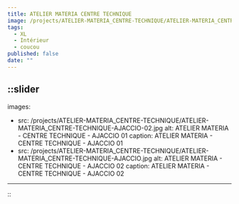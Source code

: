 ```yaml
---
title: ATELIER MATERIA CENTRE TECHNIQUE
image: /projects/ATELIER-MATERIA_CENTRE-TECHNIQUE/ATELIER-MATERIA_CENTRE-TECHNIQUE-AJACCIO-02.jpg
tags:
  - XL
  - Intérieur
  - coucou
published: false
date: ""
---
```


::slider
---
images:
  - src: /projects/ATELIER-MATERIA_CENTRE-TECHNIQUE/ATELIER-MATERIA_CENTRE-TECHNIQUE-AJACCIO-02.jpg
    alt: ATELIER MATERIA - CENTRE TECHNIQUE - AJACCIO 01
    caption: ATELIER MATERIA - CENTRE TECHNIQUE - AJACCIO 01
  - src: /projects/ATELIER-MATERIA_CENTRE-TECHNIQUE/ATELIER-MATERIA_CENTRE-TECHNIQUE-AJACCIO.jpg
    alt: ATELIER MATERIA - CENTRE TECHNIQUE - AJACCIO 02
    caption: ATELIER MATERIA - CENTRE TECHNIQUE - AJACCIO 02
---
::
